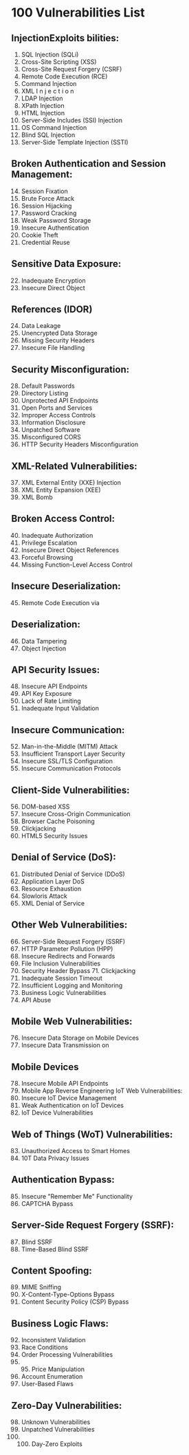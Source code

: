 # 100 Vulnerabilities List

## InjectionExploits bilities:
1. SQL Injection (SQLi)
2. Cross-Site Scripting (XSS)
3. Cross-Site Request Forgery (CSRF)
4. Remote Code Execution (RCE)
5. Command Injection
6. XML I n j e c t i o n
7. LDAP Injection
8. XPath Injection
9. HTML Injection
10. Server-Side Includes (SSI) Injection
11. OS Command Injection
12. Blind SQL Injection
13. Server-Side Template Injection (SSTI)

## Broken Authentication and Session Management:
14. Session Fixation
15. Brute Force Attack
16. Session Hijacking
17. Password Cracking
18. Weak Password Storage
19. Insecure Authentication
20. Cookie Theft
21. Credential Reuse
    
## Sensitive Data Exposure:
22. Inadequate Encryption
23. Insecure Direct Object

## References (IDOR)
24. Data Leakage
25. Unencrypted Data Storage
26. Missing Security Headers
27. Insecure File Handling
    
## Security Misconfiguration: 
28. Default Passwords
29. Directory Listing
30. Unprotected API Endpoints
31. Open Ports and Services
32. Improper Access Controls
33. Information Disclosure
34. Unpatched Software
35. Misconfigured CORS
36. HTTP Security Headers Misconfiguration

## XML-Related Vulnerabilities:
37. XML External Entity (XXE) Injection
38. XML Entity Expansion (XEE)
39. XML Bomb

## Broken Access Control:
40. Inadequate Authorization
41. Privilege Escalation
42. Insecure Direct Object References
43. Forceful Browsing
44. Missing Function-Level Access Control

## Insecure Deserialization:
45. Remote Code Execution via

## Deserialization:
46. Data Tampering
47. Object Injection

## API Security Issues:
48. Insecure API Endpoints
49. API Key Exposure
50. Lack of Rate Limiting
51. Inadequate Input Validation

## Insecure Communication:
52. Man-in-the-Middle (MITM) Attack
53. Insufficient Transport Layer Security
54. Insecure SSL/TLS Configuration
55. Insecure Communication Protocols

## Client-Side Vulnerabilities:
56. DOM-based XSS
57. Insecure Cross-Origin Communication
58. Browser Cache Poisoning
59. Clickjacking
60. HTML5 Security Issues

## Denial of Service (DoS):
61. Distributed Denial of Service (DDoS)
62. Application Layer DoS
63. Resource Exhaustion
64. Slowloris Attack
65. XML Denial of Service

## Other Web Vulnerabilities:
66. Server-Side Request Forgery (SSRF)
67. HTTP Parameter Pollution (HPP)
68. Insecure Redirects and Forwards
69. File Inclusion Vulnerabilities
70. Security Header Bypass 71. Clickjacking
72. Inadequate Session Timeout
73. Insufficient Logging and Monitoring
74. Business Logic Vulnerabilities
75. API Abuse

## Mobile Web Vulnerabilities:
76. Insecure Data Storage on Mobile Devices
77. Insecure Data Transmission on

## Mobile Devices
78. Insecure Mobile API Endpoints
79. Mobile App Reverse Engineering
IoT Web Vulnerabilities:
80. Insecure loT Device Management
81. Weak Authentication on loT Devices
82. IoT Device Vulnerabilities

## Web of Things (WoT) Vulnerabilities: 
83. Unauthorized Access to Smart Homes
84. 10T Data Privacy Issues

## Authentication Bypass:
85. Insecure "Remember Me" Functionality
86. САРТСНА Bypass

## Server-Side Request Forgery (SSRF): 
87. Blind SSRF
88. Time-Based Blind SSRF

## Content Spoofing:
89. MIME Sniffing
90. X-Content-Type-Options Bypass
91. Content Security Policy (CSP) Bypass

## Business Logic Flaws:
92. Inconsistent Validation
93. Race Conditions
94. Order Processing Vulnerabilities
95. 95. Price Manipulation
96. Account Enumeration
97. User-Based Flaws

## Zero-Day Vulnerabilities:
98. Unknown Vulnerabilities
99. Unpatched Vulnerabilities
100. 100. Day-Zero Exploits
